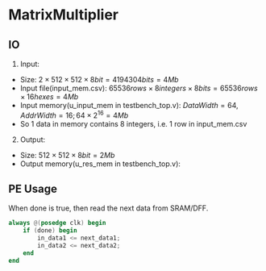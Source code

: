 # MatrixMultiplier

## IO
1. Input:
- Size:
$2 \times 512 \times 512 \times 8bit=4194304bits=4Mb$
- Input file(input_mem.csv):
$65536 rows \times 8integers \times 8bits=65536 rows \times 16 hexes = 4Mb$
- Input memory(u_input_mem in testbench_top.v):
$DataWidth = 64, AddrWidth = 16; 64 \times 2^{16} = 4Mb$ 
- So 1 data in memory contains 8 integers, i.e. 1 row in input_mem.csv
2. Output:
- Size:
$512 \times 512 \times 8bit=2Mb$
- Output memory(u_res_mem in testbench_top.v): 

## PE Usage
When done is true, then read the next data from SRAM/DFF.
```Verilog
always @(posedge clk) begin
    if (done) begin
        in_data1 <= next_data1;
        in_data2 <= next_data2;
    end
end
```